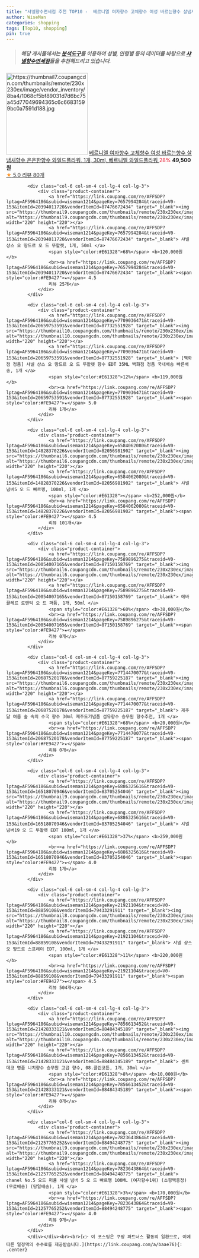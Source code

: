 ```yaml
---
title: "샤넬향수면세점 추천 TOP10 -  베르니엘 여자향수 고체향수 여성 바르는향수 살냄새향수 은은한향수 와일드플라워, 1개, 30ml, 베르니엘 와일드플라워 "
author: WiseMan
categories: shopping
tags: [Top10, shopping]
pin: true
---
```


> ##### 해당 게시물에서는 [**분석도구**](https://itemscout.io/)를 이용하여 **성별**, **연령별** 등의 데이터를 바탕으로 [**샤넬향수면세점**](https://link.coupang.com/a/baae76)들을 추천해드리고 있습니다.
<div class="container"><div class="row">
            <div class="col-6 col-sm-4 col-lg-4 col-lg-3">
                <div class="product-container">
                    <a href="https://link.coupang.com/re/AFFSDP?lptag=AF5964186&subid=wiseman1214&pageKey=7694101814&traceid=V0-153&itemId=20582691690&vendorItemId=87843722521" target="_blank"><img src="https://thumbnail7.coupangcdn.com/thumbnails/remote/230x230ex/image/vendor_inventory/8ba4/1068cf5bf89031d7d6bc75a45d77049694365c6c66831599bc0a7591d188.jpg" alt="https://thumbnail7.coupangcdn.com/thumbnails/remote/230x230ex/image/vendor_inventory/8ba4/1068cf5bf89031d7d6bc75a45d77049694365c6c66831599bc0a7591d188.jpg" width="220" height="220"></a>
                    <a href="https://link.coupang.com/re/AFFSDP?lptag=AF5964186&subid=wiseman1214&pageKey=7694101814&traceid=V0-153&itemId=20582691690&vendorItemId=87843722521" target="_blank"> 베르니엘 여자향수 고체향수 여성 바르는향수 살냄새향수 은은한향수 와일드플라워, 1개, 30ml, 베르니엘 와일드플라워 </a>
                    <span style="color:#E61328">28%</span> <b>49,500원</b>
                    <br><a href="https://link.coupang.com/re/AFFSDP?lptag=AF5964186&subid=wiseman1214&pageKey=7694101814&traceid=V0-153&itemId=20582691690&vendorItemId=87843722521" target="_blank"><span style="color:#FE9427">★</span> 5.0
                    리뷰 80개</a>
                </div>
            </div>
            
            <div class="col-6 col-sm-4 col-lg-4 col-lg-3">
                <div class="product-container">
                    <a href="https://link.coupang.com/re/AFFSDP?lptag=AF5964186&subid=wiseman1214&pageKey=7657994284&traceid=V0-153&itemId=20394011720&vendorItemId=87476672434" target="_blank"><img src="https://thumbnail9.coupangcdn.com/thumbnails/remote/230x230ex/image/vendor_inventory/0764/443b0dad686914195ff4014759d8b989356e283fb125a18653a9af040191.jpg" alt="https://thumbnail9.coupangcdn.com/thumbnails/remote/230x230ex/image/vendor_inventory/0764/443b0dad686914195ff4014759d8b989356e283fb125a18653a9af040191.jpg" width="220" height="220"></a>
                    <a href="https://link.coupang.com/re/AFFSDP?lptag=AF5964186&subid=wiseman1214&pageKey=7657994284&traceid=V0-153&itemId=20394011720&vendorItemId=87476672434" target="_blank"> 샤넬 샹스 오 땅드르 오 드 뚜왈렛, 1개, 50ml </a>
                    <span style="color:#E61328">68%</span> <b>120,000원</b>
                    <br><a href="https://link.coupang.com/re/AFFSDP?lptag=AF5964186&subid=wiseman1214&pageKey=7657994284&traceid=V0-153&itemId=20394011720&vendorItemId=87476672434" target="_blank"><span style="color:#FE9427">★</span> 4.5
                    리뷰 25개</a>
                </div>
            </div>
            
            <div class="col-6 col-sm-4 col-lg-4 col-lg-3">
                <div class="product-container">
                    <a href="https://link.coupang.com/re/AFFSDP?lptag=AF5964186&subid=wiseman1214&pageKey=7709036471&traceid=V0-153&itemId=20659753591&vendorItemId=87732551928" target="_blank"><img src="https://thumbnail10.coupangcdn.com/thumbnails/remote/230x230ex/image/vendor_inventory/4aee/d5e79df8d152727c2f715cd8d06b9906a9d59d7d809a965bbc5cdc699bdf.jpg" alt="https://thumbnail10.coupangcdn.com/thumbnails/remote/230x230ex/image/vendor_inventory/4aee/d5e79df8d152727c2f715cd8d06b9906a9d59d7d809a965bbc5cdc699bdf.jpg" width="220" height="220"></a>
                    <a href="https://link.coupang.com/re/AFFSDP?lptag=AF5964186&subid=wiseman1214&pageKey=7709036471&traceid=V0-153&itemId=20659753591&vendorItemId=87732551928" target="_blank"> [백화점 정품] 샤넬 샹스 오 땅드르 오 드 뚜왈렛 향수 EDT 35ML 백화점 정품 국내배송 빠른배송, 1개 </a>
                    <span style="color:#E61328">12%</span> <b>119,000원</b>
                    <br><a href="https://link.coupang.com/re/AFFSDP?lptag=AF5964186&subid=wiseman1214&pageKey=7709036471&traceid=V0-153&itemId=20659753591&vendorItemId=87732551928" target="_blank"><span style="color:#FE9427">★</span> 5.0
                    리뷰 1개</a>
                </div>
            </div>
            
            <div class="col-6 col-sm-4 col-lg-4 col-lg-3">
                <div class="product-container">
                    <a href="https://link.coupang.com/re/AFFSDP?lptag=AF5964186&subid=wiseman1214&pageKey=6584062080&traceid=V0-153&itemId=14828370226&vendorItemId=82056981902" target="_blank"><img src="https://thumbnail6.coupangcdn.com/thumbnails/remote/230x230ex/image/vendor_inventory/190a/803233cbd445fe85085db95caae96649425c54993c96b690ad631f69b662.png" alt="https://thumbnail6.coupangcdn.com/thumbnails/remote/230x230ex/image/vendor_inventory/190a/803233cbd445fe85085db95caae96649425c54993c96b690ad631f69b662.png" width="220" height="220"></a>
                    <a href="https://link.coupang.com/re/AFFSDP?lptag=AF5964186&subid=wiseman1214&pageKey=6584062080&traceid=V0-153&itemId=14828370226&vendorItemId=82056981902" target="_blank"> 샤넬 넘버5 오 드 빠르펭, 100ml, 1개 </a>
                    <span style="color:#E61328"></span> <b>252,000원</b>
                    <br><a href="https://link.coupang.com/re/AFFSDP?lptag=AF5964186&subid=wiseman1214&pageKey=6584062080&traceid=V0-153&itemId=14828370226&vendorItemId=82056981902" target="_blank"><span style="color:#FE9427">★</span> 4.5
                    리뷰 101개</a>
                </div>
            </div>
            
            <div class="col-6 col-sm-4 col-lg-4 col-lg-3">
                <div class="product-container">
                    <a href="https://link.coupang.com/re/AFFSDP?lptag=AF5964186&subid=wiseman1214&pageKey=7589896275&traceid=V0-153&itemId=20054007165&vendorItemId=87150158769" target="_blank"><img src="https://thumbnail6.coupangcdn.com/thumbnails/remote/230x230ex/image/vendor_inventory/977a/34e8ec02dbbd8f87ce7f7aa4b28d60eeff10053d321ed1444ffc4a55edf1.jpg" alt="https://thumbnail6.coupangcdn.com/thumbnails/remote/230x230ex/image/vendor_inventory/977a/34e8ec02dbbd8f87ce7f7aa4b28d60eeff10053d321ed1444ffc4a55edf1.jpg" width="220" height="220"></a>
                    <a href="https://link.coupang.com/re/AFFSDP?lptag=AF5964186&subid=wiseman1214&pageKey=7589896275&traceid=V0-153&itemId=20054007165&vendorItemId=87150158769" target="_blank"> 에바끌레르 로맨틱 오 드 퍼퓸, 1개, 50ml </a>
                    <span style="color:#E61328">60%</span> <b>38,000원</b>
                    <br><a href="https://link.coupang.com/re/AFFSDP?lptag=AF5964186&subid=wiseman1214&pageKey=7589896275&traceid=V0-153&itemId=20054007165&vendorItemId=87150158769" target="_blank"><span style="color:#FE9427">★</span> 
                    리뷰 0개</a>
                </div>
            </div>
            
            <div class="col-6 col-sm-4 col-lg-4 col-lg-3">
                <div class="product-container">
                    <a href="https://link.coupang.com/re/AFFSDP?lptag=AF5964186&subid=wiseman1214&pageKey=7714470077&traceid=V0-153&itemId=20687520178&vendorItemId=87759225187" target="_blank"><img src="https://thumbnail6.coupangcdn.com/thumbnails/remote/230x230ex/image/vendor_inventory/b604/9d38275ca2d2f1fcfc9ce1939e070be6edbe41060f9549cd63e45356c039.jpg" alt="https://thumbnail6.coupangcdn.com/thumbnails/remote/230x230ex/image/vendor_inventory/b604/9d38275ca2d2f1fcfc9ce1939e070be6edbe41060f9549cd63e45356c039.jpg" width="220" height="220"></a>
                    <a href="https://link.coupang.com/re/AFFSDP?lptag=AF5964186&subid=wiseman1214&pageKey=7714470077&traceid=V0-153&itemId=20687520178&vendorItemId=87759225187" target="_blank"> 제주닮 여름 숲 속의 수국 향수 30ml 제주도기념품 섬유향수 승무원 향수추천, 1개 </a>
                    <span style="color:#E61328">68%</span> <b>20,000원</b>
                    <br><a href="https://link.coupang.com/re/AFFSDP?lptag=AF5964186&subid=wiseman1214&pageKey=7714470077&traceid=V0-153&itemId=20687520178&vendorItemId=87759225187" target="_blank"><span style="color:#FE9427">★</span> 
                    리뷰 0개</a>
                </div>
            </div>
            
            <div class="col-6 col-sm-4 col-lg-4 col-lg-3">
                <div class="product-container">
                    <a href="https://link.coupang.com/re/AFFSDP?lptag=AF5964186&subid=wiseman1214&pageKey=6886325616&traceid=V0-153&itemId=16518070946&vendorItemId=83705254046" target="_blank"><img src="https://thumbnail9.coupangcdn.com/thumbnails/remote/230x230ex/image/vendor_inventory/e141/4819dac222449dc9260101466270010c0a8f2eac83d901f1c7806b452a43.jpg" alt="https://thumbnail9.coupangcdn.com/thumbnails/remote/230x230ex/image/vendor_inventory/e141/4819dac222449dc9260101466270010c0a8f2eac83d901f1c7806b452a43.jpg" width="220" height="220"></a>
                    <a href="https://link.coupang.com/re/AFFSDP?lptag=AF5964186&subid=wiseman1214&pageKey=6886325616&traceid=V0-153&itemId=16518070946&vendorItemId=83705254046" target="_blank"> 샤넬 넘버19 오 드 뚜왈렛 EDT 100ml, 1개 </a>
                    <span style="color:#E61328">37%</span> <b>259,000원</b>
                    <br><a href="https://link.coupang.com/re/AFFSDP?lptag=AF5964186&subid=wiseman1214&pageKey=6886325616&traceid=V0-153&itemId=16518070946&vendorItemId=83705254046" target="_blank"><span style="color:#FE9427">★</span> 4.0
                    리뷰 1개</a>
                </div>
            </div>
            
            <div class="col-6 col-sm-4 col-lg-4 col-lg-3">
                <div class="product-container">
                    <a href="https://link.coupang.com/re/AFFSDP?lptag=AF5964186&subid=wiseman1214&pageKey=21921104&traceid=V0-153&itemId=88859108&vendorItemId=79433291911" target="_blank"><img src="https://thumbnail8.coupangcdn.com/thumbnails/remote/230x230ex/image/vendor_inventory/d3b0/39a109ddcf7b32acdd242f8ec45dbf486c3d18071bdbc3dfc4c6b3728c47.jpg" alt="https://thumbnail8.coupangcdn.com/thumbnails/remote/230x230ex/image/vendor_inventory/d3b0/39a109ddcf7b32acdd242f8ec45dbf486c3d18071bdbc3dfc4c6b3728c47.jpg" width="220" height="220"></a>
                    <a href="https://link.coupang.com/re/AFFSDP?lptag=AF5964186&subid=wiseman1214&pageKey=21921104&traceid=V0-153&itemId=88859108&vendorItemId=79433291911" target="_blank"> 샤넬 샹스 오 땅드르 스프레이 EDT, 100ml, 1개 </a>
                    <span style="color:#E61328">11%</span> <b>220,000원</b>
                    <br><a href="https://link.coupang.com/re/AFFSDP?lptag=AF5964186&subid=wiseman1214&pageKey=21921104&traceid=V0-153&itemId=88859108&vendorItemId=79433291911" target="_blank"><span style="color:#FE9427">★</span> 4.5
                    리뷰 504개</a>
                </div>
            </div>
            
            <div class="col-6 col-sm-4 col-lg-4 col-lg-3">
                <div class="product-container">
                    <a href="https://link.coupang.com/re/AFFSDP?lptag=AF5964186&subid=wiseman1214&pageKey=7856613452&traceid=V0-153&itemId=21428333121&vendorItemId=88484345189" target="_blank"><img src="https://thumbnail10.coupangcdn.com/thumbnails/remote/230x230ex/image/vendor_inventory/53cf/67b1f2dd3519a08137d4f7284da7f7c648da30f0bb68bddb064e44db2dcc.png" alt="https://thumbnail10.coupangcdn.com/thumbnails/remote/230x230ex/image/vendor_inventory/53cf/67b1f2dd3519a08137d4f7284da7f7c648da30f0bb68bddb064e44db2dcc.png" width="220" height="220"></a>
                    <a href="https://link.coupang.com/re/AFFSDP?lptag=AF5964186&subid=wiseman1214&pageKey=7856613452&traceid=V0-153&itemId=21428333121&vendorItemId=88484345189" target="_blank"> 센트데코 명품 니치향수 승무원 고급 향수, 08.클린코튼, 1개, 30ml </a>
                    <span style="color:#E61328">8%</span> <b>10,000원</b>
                    <br><a href="https://link.coupang.com/re/AFFSDP?lptag=AF5964186&subid=wiseman1214&pageKey=7856613452&traceid=V0-153&itemId=21428333121&vendorItemId=88484345189" target="_blank"><span style="color:#FE9427">★</span> 
                    리뷰 0개</a>
                </div>
            </div>
            
            <div class="col-6 col-sm-4 col-lg-4 col-lg-3">
                <div class="product-container">
                    <a href="https://link.coupang.com/re/AFFSDP?lptag=AF5964186&subid=wiseman1214&pageKey=7823643864&traceid=V0-153&itemId=21257765252&vendorItemId=88494248775" target="_blank"><img src="https://thumbnail9.coupangcdn.com/thumbnails/remote/230x230ex/image/vendor_inventory/ea99/b6b7370c52566e5c5a94b084c39bf2b4a1684ed789f94a2e70c7ee18a5f8.jpg" alt="https://thumbnail9.coupangcdn.com/thumbnails/remote/230x230ex/image/vendor_inventory/ea99/b6b7370c52566e5c5a94b084c39bf2b4a1684ed789f94a2e70c7ee18a5f8.jpg" width="220" height="220"></a>
                    <a href="https://link.coupang.com/re/AFFSDP?lptag=AF5964186&subid=wiseman1214&pageKey=7823643864&traceid=V0-153&itemId=21257765252&vendorItemId=88494248775" target="_blank"> chanel No.5 오드 퍼퓸 샤넬 넘버 5 오 드 빠르펭 100ML (여자향수1위) (쇼핑백증정) (무료배송) (당일배송), 1개 </a>
                    <span style="color:#E61328">3%</span> <b>170,000원</b>
                    <br><a href="https://link.coupang.com/re/AFFSDP?lptag=AF5964186&subid=wiseman1214&pageKey=7823643864&traceid=V0-153&itemId=21257765252&vendorItemId=88494248775" target="_blank"><span style="color:#FE9427">★</span> 4.0
                    리뷰 9개</a>
                </div>
            </div>
            </div></div><br><br>[👉 이 포스팅은 쿠팡 파트너스 활동의 일환으로, 이에 따른 일정액의 수수료를 제공받습니다.](https://link.coupang.com/a/baae76){: .center}